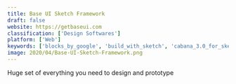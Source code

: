 ```yaml
---
title: Base UI Sketch Framework
draft: false 
website: https://getbaseui.com
classification: ['Design Softwares']
platform: ['Web']
keywords: ['blocks_by_google', 'build_with_sketch', 'cabana_3.0_for_sketch', 'fluid_for_sketch', 'framer_inventory_3_for_sketch', 'icon_slate', 'monsters_for_sketch', 'neighborhoods.nyc', 'rawson_framework', 'shared_text_styles', 'six_degrees_of_wikipedia', 'sketch_42', 'sketch_hunt', 'sketch_repo', 'sketchtool', 'timeline_for_sketch', 'volupedia', 'yaytext!']
image: 2020/04/Base-UI-Sketch-Framework.png
---
```

Huge set of everything you need to design and prototype